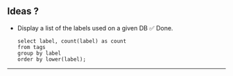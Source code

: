 ## Ideas ?
- Display a list of the labels used on a given DB ✅ Done.
    ```
    select label, count(label) as count
    from tags
    group by label
    order by lower(label);
    ```


---

